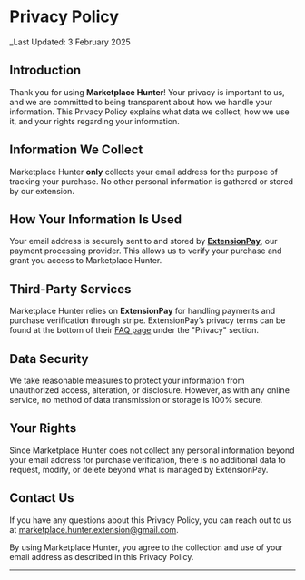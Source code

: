 # Privacy Policy

_Last Updated: 3 February 2025

## Introduction

Thank you for using **Marketplace Hunter**! Your privacy is important to us, and we are committed to being transparent about how we handle your information. This Privacy Policy explains what data we collect, how we use it, and your rights regarding your information.

## Information We Collect

Marketplace Hunter **only** collects your email address for the purpose of tracking your purchase. No other personal information is gathered or stored by our extension.

## How Your Information Is Used

Your email address is securely sent to and stored by **[ExtensionPay](https://extensionpay.com/)**, our payment processing provider. This allows us to verify your purchase and grant you access to Marketplace Hunter.

## Third-Party Services

Marketplace Hunter relies on **ExtensionPay** for handling payments and purchase verification through stripe. ExtensionPay’s privacy terms can be found at the bottom of their [FAQ page](https://extensionpay.com/) under the "Privacy" section.

## Data Security

We take reasonable measures to protect your information from unauthorized access, alteration, or disclosure. However, as with any online service, no method of data transmission or storage is 100% secure.

## Your Rights

Since Marketplace Hunter does not collect any personal information beyond your email address for purchase verification, there is no additional data to request, modify, or delete beyond what is managed by ExtensionPay.

## Contact Us

If you have any questions about this Privacy Policy, you can reach out to us at [marketplace.hunter.extension@gmail.com](mailto:marketplace.hunter.extension@gmail.com).

By using Marketplace Hunter, you agree to the collection and use of your email address as described in this Privacy Policy.

---
